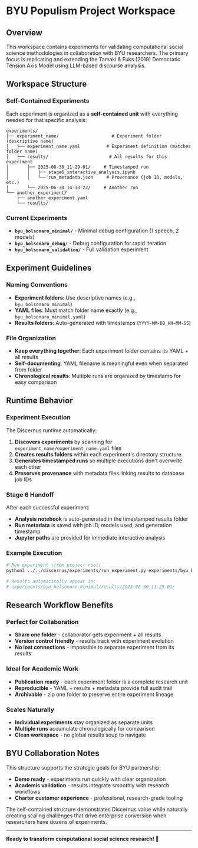 # BYU Populism Project Workspace

## Overview
This workspace contains experiments for validating computational social science methodologies in collaboration with BYU researchers. The primary focus is replicating and extending the Tamaki & Fuks (2019) Democratic Tension Axis Model using LLM-based discourse analysis.

## Workspace Structure

### Self-Contained Experiments
Each experiment is organized as a **self-contained unit** with everything needed for that specific analysis:

```
experiments/
├── experiment_name/                    # Experiment folder (descriptive name)
│   ├── experiment_name.yaml          # Experiment definition (matches folder name)
│   └── results/                       # All results for this experiment
│       ├── 2025-06-30_11-29-01/     # Timestamped run
│       │   ├── stage6_interactive_analysis.ipynb
│       │   └── run_metadata.json     # Provenance (job ID, models, etc.)
│       └── 2025-06-30_14-33-22/     # Another run
└── another_experiment/
    ├── another_experiment.yaml
    └── results/
```

### Current Experiments
- **`byu_bolsonaro_minimal/`** - Minimal debug configuration (1 speech, 2 models)
- **`byu_bolsonaro_debug/`** - Debug configuration for rapid iteration  
- **`byu_bolsonaro_validation/`** - Full validation experiment

## Experiment Guidelines

### Naming Conventions
- **Experiment folders**: Use descriptive names (e.g., `byu_bolsonaro_minimal`)
- **YAML files**: Must match folder name exactly (e.g., `byu_bolsonaro_minimal.yaml`)
- **Results folders**: Auto-generated with timestamps (`YYYY-MM-DD_HH-MM-SS`)

### File Organization
- **Keep everything together**: Each experiment folder contains its YAML + all results
- **Self-documenting**: YAML filename is meaningful even when separated from folder
- **Chronological results**: Multiple runs are organized by timestamp for easy comparison

## Runtime Behavior

### Experiment Execution
The Discernus runtime automatically:

1. **Discovers experiments** by scanning for `experiment_name/experiment_name.yaml` files
2. **Creates results folders** within each experiment's directory structure
3. **Generates timestamped runs** so multiple executions don't overwrite each other
4. **Preserves provenance** with metadata files linking results to database job IDs

### Stage 6 Handoff
After each successful experiment:
- **Analysis notebook** is auto-generated in the timestamped results folder
- **Run metadata** is saved with job ID, models used, and generation timestamp
- **Jupyter paths** are provided for immediate interactive analysis

### Example Execution
```bash
# Run experiment (from project root)
python3 ../../discernus/experiments/run_experiment.py experiments/byu_bolsonaro_minimal/byu_bolsonaro_minimal.yaml

# Results automatically appear in:
# experiments/byu_bolsonaro_minimal/results/2025-06-30_11-29-01/
```

## Research Workflow Benefits

### Perfect for Collaboration
- **Share one folder** - collaborator gets experiment + all results
- **Version control friendly** - results track with experiment evolution
- **No lost connections** - impossible to separate experiment from its results

### Ideal for Academic Work
- **Publication ready** - each experiment folder is a complete research unit
- **Reproducible** - YAML + results + metadata provide full audit trail
- **Archivable** - zip one folder to preserve entire experiment lineage

### Scales Naturally
- **Individual experiments** stay organized as separate units
- **Multiple runs** accumulate chronologically for comparison
- **Clean workspace** - no global results soup to navigate

## BYU Collaboration Notes

This structure supports the strategic goals for BYU partnership:
- **Demo ready** - experiments run quickly with clear organization
- **Academic validation** - results integrate smoothly with research workflows  
- **Charter customer experience** - professional, research-grade tooling

The self-contained structure demonstrates Discernus value while naturally creating scaling challenges that drive enterprise conversion when researchers have dozens of experiments.

---

**Ready to transform computational social science research! 🚀** 